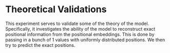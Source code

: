 # Theoretical Validations

This experiment serves to validate some of the theory of the model.
Specifically, it investigates the ability of the model to reconstruct exact 
positional information from the positional embeddings.
This is done by passing in a bunch of 1 values with uniformly distributed 
positions.
We then try to predict the exact positions.

